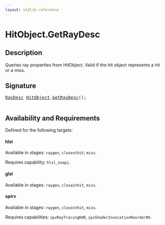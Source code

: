```yaml
---
layout: stdlib-reference
---
```


# HitObject\.GetRayDesc

## Description

Queries ray properties from HitObject. Valid if the hit object represents a hit or a miss.




## Signature 

<pre>
<a href="../types/raydesc-03/index" class="code_type">RayDesc</a> <a href="../types/hitobject-03/index" class="code_type">HitObject</a>.<a href="getraydesc-036">GetRayDesc</a>();

</pre>

## Availability and Requirements

Defined for the following targets:

#### hlsl
Available in stages: `raygen`, `closesthit`, `miss`.

Requires capability: `hlsl_nvapi`.
#### glsl
Available in stages: `raygen`, `closesthit`, `miss`.

#### spirv
Available in stages: `raygen`, `closesthit`, `miss`.

Requires capabilities: `spvRayTracingKHR`, `spvShaderInvocationReorderNV`.


